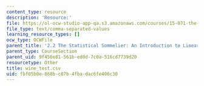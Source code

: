 ```yaml
---
content_type: resource
description: 'Resource:'
file: https://ol-ocw-studio-app-qa.s3.amazonaws.com/courses/15-071-the-analytics-edge-spring-2017/fbf05b0e868bc87b4fbadac6fe406c30_wine_test.csv
file_type: text/comma-separated-values
learning_resource_types: []
ocw_type: OCWFile
parent_title: '2.2 The Statistical Sommelier: An Introduction to Linear Regression'
parent_type: CourseSection
parent_uid: 9f456e81-561b-ed0d-7c0a-516cd7739d20
resourcetype: Other
title: wine_test.csv
uid: fbf05b0e-868b-c87b-4fba-dac6fe406c30
---
```

